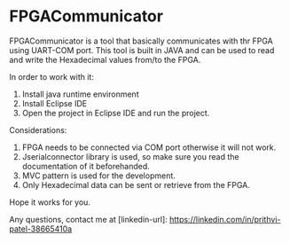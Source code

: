 # FPGACommunicator

FPGACommunicator is a tool that basically communicates with thr FPGA using UART-COM port. This tool is built in JAVA and can be used to read and write the Hexadecimal values from/to the FPGA.

In order to work with it:

1. Install java runtime environment
2. Install Eclipse IDE
3. Open the project in Eclipse IDE and run the project.

Considerations:

1. FPGA needs to be connected via COM port otherwise it will not work.
2. Jserialconnector library is used, so make sure you read the documentation of it beforehanded.
3. MVC pattern is used for the development.
4. Only Hexadecimal data can be sent or retrieve from the FPGA.

Hope it works for you. 

Any questions, contact me at [linkedin-url]: https://linkedin.com/in/prithvi-patel-38665410a
